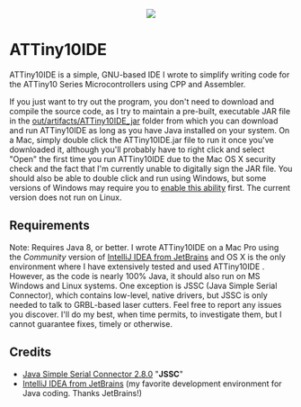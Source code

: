 <p align="center"><img src="https://github.com/wholder/ATTiny10IDE/blob/master/images/ATTiny10IDE Screenshot.png"></p>

# ATTiny10IDE
ATTiny10IDE is a simple, GNU-based IDE I wrote to simplify writing code for the ATTiny10 Series Microcontrollers using CPP and Assembler.

If you just want to try out the program, you don't need to download and compile the source code, as I try to maintain a pre-built, executable JAR file in the [out/artifacts/ATTiny10IDE_jar](https://github.com/wholder/ATTiny10IDE/tree/master/out/artifacts/ATTiny10IDE_jar) folder from which you can download and run ATTiny10IDE as long as you have Java installed on your system.  On a Mac, simply double click the ATTiny10IDE.jar file to run it once you've downloaded it, although you'll probably have to right click and select "Open" the  first time you run ATTiny10IDE due to the Mac OS X security check and the fact that I'm currently unable to digitally sign the JAR file.  You should also be able to double click and run using Windows, but some versions of Windows may require you to [enable this ability](https://www.addictivetips.com/windows-tips/run-a-jar-file-on-windows/) first.  The current version does not run on Linux.
## Requirements
Note: Requires Java 8, or better.
I wrote ATTiny10IDE on a Mac Pro using the _Community_ version of [IntelliJ IDEA from JetBrains](https://www.jetbrains.com/idea/) and OS X is the only environment where I have extensively tested and used ATTiny10IDE .  However, as the code is nearly 100% Java, it should also run on MS Windows and Linux systems.  One exception is JSSC (Java Simple Serial Connector), which contains low-level, native drivers, but JSSC is only needed to talk to GRBL-based laser cutters.  Feel free to report any issues you discover.  I'll do my best, when time permits, to investigate them, but I cannot guarantee fixes, timely or otherwise.
## Credits
- [Java Simple Serial Connector 2.8.0](https://github.com/scream3r/java-simple-serial-connector) "**JSSC**" 
- [IntelliJ IDEA from JetBrains](https://www.jetbrains.com/idea/) (my favorite development environment for Java coding. Thanks JetBrains!)

